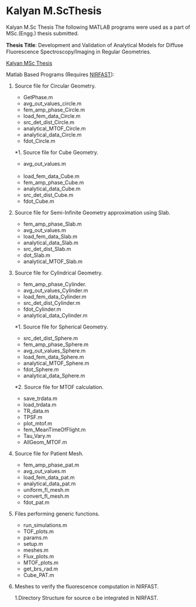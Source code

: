 # Kalyan M.ScThesis
Kalyan M.Sc Thesis
The following MATLAB programs were used as a part of MSc.(Engg.) thesis submitted.

**Thesis Title**: Development and Validation of Analytical Models for Diﬀuse Fluorescence Spectroscopy/Imaging in Regular Geometries.

[Kalyan MSc Thesis](https://docs.google.com/viewer?a=v&pid=sites&srcid=ZGVmYXVsdGRvbWFpbnxzZXJjbWlnfGd4OjcyOTNmYjUwZGI0YTc2NWM)

Matlab Based Programs (Requires [NIRFAST](http://www.dartmouth.edu/~nir/nirfast/)):

1. Source file for Circular Geometry.<br/>

     - GetPhase.m <br/> 
     - avg_out_values_circle.m<br/>
     - fem_amp_phase_Circle.m<br/>
     - load_fem_data_Circle.m<br/>
     - src_det_dist_Circle.m<br/>
     - analytical_MTOF_Circle.m<br/>
     - analytical_data_Circle.m<br/>
     - fdot_Circle.m<br/>
     
     *1. Source file for Cube Geometry.<br/>
     
     - avg_out_values.m<br/><br/>
     - load_fem_data_Cube.m<br/>
     - fem_amp_phase_Cube.m<br/>
     - analytical_data_Cube.m<br/>
     - src_det_dist_Cube.m<br/>
     - fdot_Cube.m<br/>
     
2. Source file for Semi-Infinite Geometry approximation using Slab.<br/>
    - fem_amp_phase_Slab.m<br/>
    - avg_out_values.m<br/>
    - load_fem_data_Slab.m<br/>
    - analytical_data_Slab.m<br/>
    - src_det_dist_Slab.m<br/>
    -  dot_Slab.m<br/>
    -  analytical_MTOF_Slab.m<br/>
     
3. Source file for Cylindrical Geometry.<br/>
   -   fem_amp_phase_Cylinder.<br/>
   -  avg_out_values_Cylinder.m<br/>
   -   load_fem_data_Cylinder.m<br/>
   -   src_det_dist_Cylinder.m<br/>
   -  fdot_Cylinder.m<br/>
   -  analytical_data_Cylinder.m<br/>
     
   *1. Source file for Spherical Geometry.<br/>
    -  src_det_dist_Sphere.m<br/>
    - fem_amp_phase_Sphere.m<br/>
    -  avg_out_values_Sphere.m<br/>
    -  load_fem_data_Sphere.m<br/>
    -   analytical_MTOF_Sphere.m<br/>
    -   fdot_Sphere.m<br/>
    -   analytical_data_Sphere.m<br/>
     
   *2. Source file for MTOF calculation.<br/>
    - save_trdata.m<br/>
    - load_trdata.m<br/>
    - TR_data.m<br/>
    - TPSF.m<br/>
    - plot_mtof.m<br/>
    - fem_MeanTimeOfFlight.m<br/>
    - Tau_Vary.m<br/>
    - AllGeom_MTOF.m<br/>
    
4. Source file for Patient Mesh.<br/>
    - fem_amp_phase_pat.m<br/>
    - avg_out_values.m<br/>
    - load_fem_data_pat.m<br/>
    - analytical_data_pat.m<br/>
    - uniform_fl_mesh.m<br/>
    - convert_fl_mesh.m<br/>
    - fdot_pat.m<br/>
    
5. Files performing generic functions.<br/>
    - run_simulations.m<br/>
    - TOF_plots.m<br/>
    - params.m<br/>
    - setup.m<br/>
    - meshes.m<br/>
    - Flux_plots.m<br/>
    - MTOF_plots.m<br/>
    - get_brs_rad.m<br/>
    - Cube_PAT.m<br/>
    
6. Meshes to verify the fluorescence computation in NIRFAST.

   1.Directory Structure for source o be integrated in NIRFAST.
